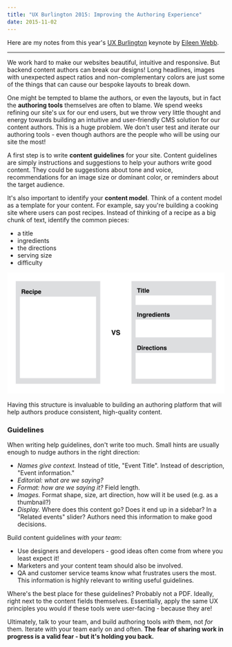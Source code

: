 ```yaml
---
title: "UX Burlington 2015: Improving the Authoring Experience"
date: 2015-11-02
---
```


Here are my notes from this year's [UX Burlington](http://uxburlington.com/) keynote by [Eileen Webb](https://twitter.com/webmeadow).

---

We work hard to make our websites beautiful, intuitive and responsive. But backend content authors can break our designs! Long headlines, images with unexpected aspect ratios and non-complementary colors are just some of the things that can cause our bespoke layouts to break down.

One might be tempted to blame the authors, or even the layouts, but in fact the **authoring tools** themselves are often to blame. We spend weeks refining our site's ux for our end users, but we throw very little thought and energy towards building an intuitive and user-friendly CMS solution for our content authors. This is a huge problem. We don't user test and iterate our authoring tools - even though authors are the people who will be using our site the most!

A first step is to write **content guidelines** for your site. Content guidelines are simply instructions and suggestions to help your authors write good content. They could be suggestions about tone and voice, recommendations for an image size or dominant color, or reminders about the target audience.

It's also important to identify your **content model**. Think of a content model as a template for your content. For example, say you're building a cooking site where users can post recipes. Instead of thinking of a recipe as a big chunk of text, identify the common pieces:

- a title
- ingredients
- the directions
- serving size
- difficulty

<p class="text-center">
  <img class='image-medium' src="/images/posts/ux-burlington-2015-keynote-structured-content.png" alt="">
</p>

Having this structure is invaluable to building an authoring platform that will help authors produce consistent, high-quality content.

### Guidelines

When writing help guidelines, don't write too much. Small hints are usually enough to nudge authors in the right direction:

- _Names give context._ Instead of title, "Event Title". Instead of description, "Event information."
- _Editorial: what are we saying?_
- _Format: how are we saying it?_ Field length.
- _Images._ Format shape, size, art direction, how will it be used (e.g. as a thumbnail?)
- _Display._ Where does this content go? Does it end up in a sidebar? In a "Related events" slider? Authors need this information to make good decisions.

Build content guidelines _with your team_:

- Use designers and developers - good ideas often come from where you least expect it!
- Marketers and your content team should also be involved.
- QA and customer service teams know what frustrates users the most. This information is highly relevant to writing useful guidelines.

Where's the best place for these guidelines? Probably not a PDF. Ideally, right next to the content fields themselves. Essentially, apply the same UX principles you would if these tools were user-facing - because they are!

Ultimately, talk to your team, and build authoring tools _with_ them, not _for_ them. Iterate with your team early on and often. **The fear of sharing work in progress is a valid fear - but it's holding you back.**
